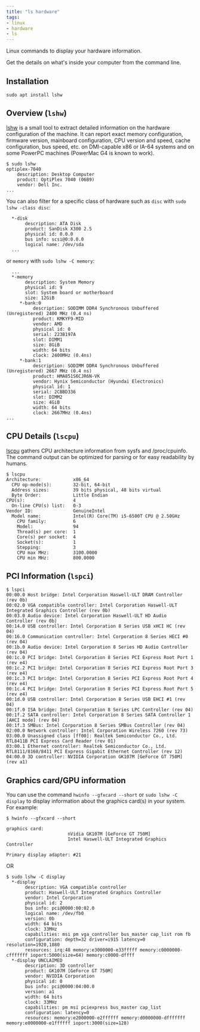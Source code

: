 ```yaml
---
title: "ls hardware"
tags:
- linux
- hardware
- ls
---
```


Linux commands to display your hardware information.
<!--more-->
Get the details on what's inside your computer from the command line.

## Installation

```shell
sudo apt install lshw
```

## Overview (`lshw`)

[lshw](https://linux.die.net/man/1/lshw) is a small tool to extract detailed information on the hardware configuration of the machine. 
It can report exact memory configuration, firmware version, mainboard configuration, CPU version and speed, cache configuration, 
bus speed, etc. on DMI-capable x86 or IA-64 systems and on some PowerPC machines (PowerMac G4 is known to work).

```shell
$ sudo lshw
optiplex-7040
    description: Desktop Computer
    product: OptiPlex 7040 (06B9)
    vendor: Dell Inc.
...
```
You can also filter for a specific class of hardware such as `disc` with `sudo lshw -class disc`:
```text
  *-disk
       description: ATA Disk
       product: SanDisk X300 2.5
       physical id: 0.0.0
       bus info: scsi@0:0.0.0
       logical name: /dev/sda
  ...
```
or `memory` with `sudo lshw -C memory`:
```text
  ...
  *-memory
       description: System Memory
       physical id: 9
       slot: System board or motherboard
       size: 12GiB
     *-bank:0
          description: SODIMM DDR4 Synchronous Unbuffered (Unregistered) 2400 MHz (0.4 ns)
          product: KMKYF9-MID
          vendor: AMD
          physical id: 0
          serial: 223B197A
          slot: DIMM1
          size: 8GiB
          width: 64 bits
          clock: 2400MHz (0.4ns)
     *-bank:1
          description: SODIMM DDR4 Synchronous Unbuffered (Unregistered) 2667 MHz (0.4 ns)
          product: HMA851S6CJR6N-VK
          vendor: Hynix Semiconductor (Hyundai Electronics)
          physical id: 1
          serial: 2CBBD336
          slot: DIMM2
          size: 4GiB
          width: 64 bits
          clock: 2667MHz (0.4ns)
...
```

## CPU Details (`lscpu`)

[lscpu](https://linux.die.net/man/1/lscpu) gathers CPU architecture information from sysfs and /proc/cpuinfo. 
The command output can be optimized for parsing or for easy readability by humans.

```shell
$ lscpu
Architecture:            x86_64
  CPU op-mode(s):        32-bit, 64-bit
  Address sizes:         39 bits physical, 48 bits virtual
  Byte Order:            Little Endian
CPU(s):                  4
  On-line CPU(s) list:   0-3
Vendor ID:               GenuineIntel
  Model name:            Intel(R) Core(TM) i5-6500T CPU @ 2.50GHz
    CPU family:          6
    Model:               94
    Thread(s) per core:  1
    Core(s) per socket:  4
    Socket(s):           1
    Stepping:            3
    CPU max MHz:         3100.0000
    CPU min MHz:         800.0000
```

## PCI Information (`lspci`)

```shell
$ lspci
00:00.0 Host bridge: Intel Corporation Haswell-ULT DRAM Controller (rev 0b)
00:02.0 VGA compatible controller: Intel Corporation Haswell-ULT Integrated Graphics Controller (rev 0b)
00:03.0 Audio device: Intel Corporation Haswell-ULT HD Audio Controller (rev 0b)
00:14.0 USB controller: Intel Corporation 8 Series USB xHCI HC (rev 04)
00:16.0 Communication controller: Intel Corporation 8 Series HECI #0 (rev 04)
00:1b.0 Audio device: Intel Corporation 8 Series HD Audio Controller (rev 04)
00:1c.0 PCI bridge: Intel Corporation 8 Series PCI Express Root Port 1 (rev e4)
00:1c.2 PCI bridge: Intel Corporation 8 Series PCI Express Root Port 3 (rev e4)
00:1c.3 PCI bridge: Intel Corporation 8 Series PCI Express Root Port 4 (rev e4)
00:1c.4 PCI bridge: Intel Corporation 8 Series PCI Express Root Port 5 (rev e4)
00:1d.0 USB controller: Intel Corporation 8 Series USB EHCI #1 (rev 04)
00:1f.0 ISA bridge: Intel Corporation 8 Series LPC Controller (rev 04)
00:1f.2 SATA controller: Intel Corporation 8 Series SATA Controller 1 [AHCI mode] (rev 04)
00:1f.3 SMBus: Intel Corporation 8 Series SMBus Controller (rev 04)
02:00.0 Network controller: Intel Corporation Wireless 7260 (rev 73)
03:00.0 Unassigned class [ff00]: Realtek Semiconductor Co., Ltd. RTL8411B PCI Express Card Reader (rev 01)
03:00.1 Ethernet controller: Realtek Semiconductor Co., Ltd. RTL8111/8168/8411 PCI Express Gigabit Ethernet Controller (rev 12)
04:00.0 3D controller: NVIDIA Corporation GK107M [GeForce GT 750M] (rev a1)
```

## Graphics card/GPU information

You can use the command `hwinfo --gfxcard --short` or `sudo lshw -C display` to display information about the graphics
card(s) in your system. For example:

```shell
$ hwinfo --gfxcard --short

graphics card:
                       nVidia GK107M [GeForce GT 750M]
                       Intel Haswell-ULT Integrated Graphics Controller

Primary display adapter: #21
```
OR
```shell
$ sudo lshw -C display
  *-display
       description: VGA compatible controller
       product: Haswell-ULT Integrated Graphics Controller
       vendor: Intel Corporation
       physical id: 2
       bus info: pci@0000:00:02.0
       logical name: /dev/fb0
       version: 0b
       width: 64 bits
       clock: 33MHz
       capabilities: msi pm vga_controller bus_master cap_list rom fb
       configuration: depth=32 driver=i915 latency=0 resolution=1920,1080
       resources: irq:48 memory:e3000000-e33fffff memory:c0000000-cfffffff ioport:5000(size=64) memory:c0000-dffff
  *-display UNCLAIMED
       description: 3D controller
       product: GK107M [GeForce GT 750M]
       vendor: NVIDIA Corporation
       physical id: 0
       bus info: pci@0000:04:00.0
       version: a1
       width: 64 bits
       clock: 33MHz
       capabilities: pm msi pciexpress bus_master cap_list
       configuration: latency=0
       resources: memory:e2000000-e2ffffff memory:d0000000-dfffffff memory:e0000000-e1ffffff ioport:3000(size=128)
```
